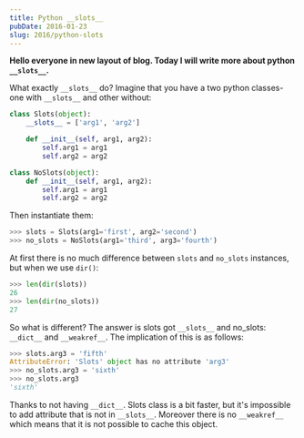 ```yaml
---
title: Python __slots__
pubDate: 2016-01-23
slug: 2016/python-slots
---
```


**Hello everyone in new layout of blog. Today I will write more about python `__slots__`.**

What exactly `__slots__` do? Imagine that you have a two python classes- one with `__slots__` and other without:

```python
class Slots(object):
    __slots__ = ['arg1', 'arg2']

    def __init__(self, arg1, arg2):
        self.arg1 = arg1
        self.arg2 = arg2

class NoSlots(object):
    def __init__(self, arg1, arg2):
        self.arg1 = arg1
        self.arg2 = arg2
```

Then instantiate them:

```python
>>> slots = Slots(arg1='first', arg2='second')
>>> no_slots = NoSlots(arg1='third', arg3='fourth')
```

At first there is no much difference between `slots` and `no_slots` instances, but when we use `dir()`:

```python
>>> len(dir(slots))
26
>>> len(dir(no_slots))
27
```

So what is different? The answer is slots got `__slots__` and no_slots: `__dict__` and `__weakref__`. The implication of this is as follows:

```python
>>> slots.arg3 = 'fifth'
AttributeError: 'Slots' object has no attribute 'arg3'
>>> no_slots.arg3 = 'sixth'
>>> no_slots.arg3
'sixth'
```

Thanks to not having `__dict__`. Slots class is a bit faster, but it's impossible to add attribute that is not in `__slots__`. Moreover there is no `__weakref__` which means that it is not possible to cache this object.
